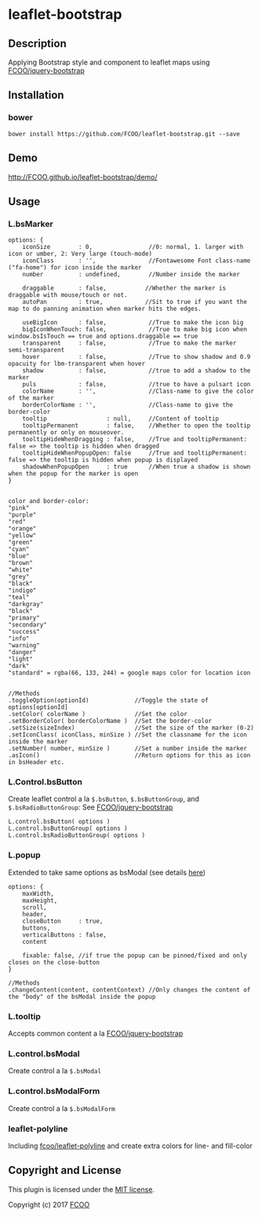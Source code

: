 # leaflet-bootstrap
>


## Description
Applying Bootstrap style and component to leaflet maps using [FCOO/jquery-bootstrap](https://github.com/FCOO/jquery-bootstrap)  

## Installation
### bower
`bower install https://github.com/FCOO/leaflet-bootstrap.git --save`

## Demo
http://FCOO.github.io/leaflet-bootstrap/demo/ 

## Usage
### L.bsMarker


    options: {
        iconSize        : 0,                //0: normal, 1. larger with icon or umber, 2: Very large (touch-mode)
        iconClass       : '',               //Fontawesome Font class-name ("fa-home") for icon inside the marker
        number          : undefined,        //Number inside the marker

        draggable       : false,           //Whether the marker is draggable with mouse/touch or not.
        autoPan         : true,            //Sit to true if you want the map to do panning animation when marker hits the edges.

        useBigIcon      : false,            //True to make the icon big
        bigIconWhenTouch: false,            //True to make big icon when window.bsIsTouch == true and options.draggable == true
        transparent     : false,            //True to make the marker semi-transparent
        hover           : false,            //True to show shadow and 0.9 opacuity for lbm-transparent when hover
        shadow          : false,            //true to add a shadow to the marker
        puls            : false,            //true to have a pulsart icon
        colorName       : '',    	        //Class-name to give the color of the marker
        borderColorName : '',               //Class-name to give the border-color
        tooltip                 : null,     //Content of tooltip
        tooltipPermanent        : false,    //Whether to open the tooltip permanently or only on mouseover.
        tooltipHideWhenDragging : false,    //True and tooltipPermanent: false => the tooltip is hidden when dragged
        tooltipHideWhenPopupOpen: false     //True and tooltipPermanent: false => the tooltip is hidden when popup is displayed
        shadowWhenPopupOpen     : true      //When true a shadow is shown when the popup for the marker is open
    }

    
    color and border-color:
    "pink"
    "purple"
    "red"
    "orange"
    "yellow"
    "green"
    "cyan"
    "blue"
    "brown"
    "white"
    "grey"
    "black"
    "indigo"
    "teal"
    "darkgray"
    "black"
    "primary"
    "secondary"
    "success"
    "info"
    "warning"
    "danger"
    "light"
    "dark"
    "standard" = rgba(66, 133, 244) = google maps color for location icon

    
    //Methods
    .toggleOption(optionId)             //Toggle the state of options[optionId]
    .setColor( colorName )              //Set the color
    .setBorderColor( borderColorName )  //Set the border-color
    .setSize(sizeIndex)                 //Set the size of the marker (0-2)
    .setIconClass( iconClass, minSize ) //Set the classname for the icon inside the marker
    .setNumber( number, minSize )       //Set a number inside the marker
    .asIcon()                           //Return options for this as icon in bsHeader etc.



### L.Control.bsButton
Create leaflet control a la `$.bsButton`, `$.bsButtonGroup`, and `$.bsRadioButtonGroup`: See [FCOO/jquery-bootstrap](https://github.com/FCOO/jquery-bootstrap#button)

    L.control.bsButton( options )
    L.control.bsButtonGroup( options )
    L.control.bsRadioButtonGroup( options )


### L.popup
Extended to take same options as bsModal (see details [here](https://github.com/FCOO/jquery-bootstrap#modal))
    
    options: {
        maxWidth,
        maxHeight,
        scroll,
        header,
        closeButton     : true,
        buttons,
        verticalButtons : false,
        content

        fixable: false, //if true the popup can be pinned/fixed and only closes on the close-button
    }

    //Methods
    .changeContent(content, contentContext) //Only changes the content of the "body" of the bsModal inside the popup



### L.tooltip

Accepts common content a la [FCOO/jquery-bootstrap](https://github.com/FCOO/jquery-bootstrap#common) 

### L.control.bsModal
Create control a la `$.bsModal`

### L.control.bsModalForm
Create control a la `$.bsModalForm`


### leaflet-polyline
Including [fcoo/leaflet-polyline](https://github.com/FCOO/leaflet-polyline) and create extra colors for line- and fill-color

<!-- 
### options
| Id | Type | Default | Description |
| :--: | :--: | :-----: | --- |
| options1 | boolean | true | If <code>true</code> the ... |
| options2 | string | null | Contain the ... |

### Methods

    .methods1( arg1, arg2,...): Do something
    .methods2( arg1, arg2,...): Do something else
 -->


## Copyright and License
This plugin is licensed under the [MIT license](https://github.com/FCOO/leaflet-bootstrap/LICENSE).

Copyright (c) 2017 [FCOO](https://github.com/FCOO)

